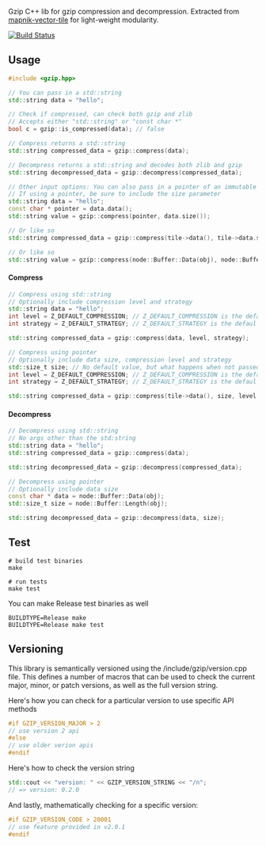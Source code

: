 Gzip C++ lib for gzip compression and decompression. Extracted from [mapnik-vector-tile](https://github.com/mapbox/mapnik-vector-tile) for light-weight modularity.

[![Build Status](https://travis-ci.com/mapbox/gzip-hpp.svg?branch=master)](https://travis-ci.com/mapbox/gzip-hpp)

## Usage
```cpp
#include <gzip.hpp>

// You can pass in a std::string
std::string data = "hello";

// Check if compressed, can check both gzip and zlib
// Accepts either "std::string" or "const char *"
bool c = gzip::is_compressed(data); // false

// Compress returns a std::string
std::string compressed_data = gzip::compress(data);

// Decompress returns a std::string and decodes both zlib and gzip
std::string decompressed_data = gzip::decompress(compressed_data);

// Other input options: You can also pass in a pointer of an immutable character sequence (aka a string in C)
// If using a pointer, be sure to include the size parameter
std::string data = "hello";
const char * pointer = data.data();
std::string value = gzip::compress(pointer, data.size());

// Or like so
std::string compressed_data = gzip::compress(tile->data(), tile->data.size());

// Or like so
std::string value = gzip::compress(node::Buffer::Data(obj), node::Buffer::Length(obj));

```
#### Compress
```cpp
// Compress using std::string
// Optionally include compression level and strategy
std::string data = "hello";
int level = Z_DEFAULT_COMPRESSION; // Z_DEFAULT_COMPRESSION is the default if no arg is passed
int strategy = Z_DEFAULT_STRATEGY; // Z_DEFAULT_STRATEGY is the defaul if no arg is passed

std::string compressed_data = gzip::compress(data, level, strategy);

// Compress using pointer
// Optionally include data size, compression level and strategy
std::size_t size; // No default value, but what happens when not passed??
int level = Z_DEFAULT_COMPRESSION; // Z_DEFAULT_COMPRESSION is the default if no arg is passed
int strategy = Z_DEFAULT_STRATEGY; // Z_DEFAULT_STRATEGY is the defaul if no arg is passed

std::string compressed_data = gzip::compress(tile->data(), size, level, strategy);
```
#### Decompress
```cpp
// Decompress using std::string
// No args other than the std:string
std::string data = "hello";
std::string compressed_data = gzip::compress(data);

std::string decompressed_data = gzip::decompress(compressed_data);

// Decompress using pointer
// Optionally include data size
const char * data = node::Buffer::Data(obj);
std::size_t size = node::Buffer::Length(obj);

std::string decompressed_data = gzip::decompress(data, size);

```

## Test

```shell
# build test binaries
make

# run tests
make test
```

You can make Release test binaries as well
```shell
BUILDTYPE=Release make
BUILDTYPE=Release make test
```

## Versioning

This library is semantically versioned using the /include/gzip/version.cpp file. This defines a number of macros that can be used to check the current major, minor, or patch versions, as well as the full version string.

Here's how you can check for a particular version to use specific API methods
```cpp
#if GZIP_VERSION_MAJOR > 2
// use version 2 api
#else
// use older verion apis
#endif
```

Here's how to check the version string
```cpp
std::cout << "version: " << GZIP_VERSION_STRING << "/n";
// => version: 0.2.0
```

And lastly, mathematically checking for a specific version:
```cpp
#if GZIP_VERSION_CODE > 20001
// use feature provided in v2.0.1
#endif
```
